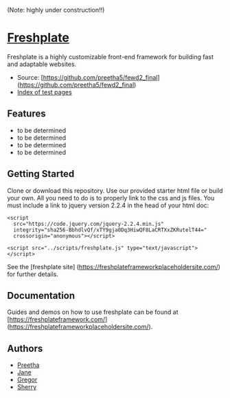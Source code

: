 (Note: highly under construction!!)

# [Freshplate](https://github.com/preetha5/fewd2_final)
Freshplate is a highly customizable front-end framework for building fast and adaptable websites.

* Source: [https://github.com/preetha5/fewd2_final] (https://github.com/preetha5/fewd2_final)
* [Index of test pages](http://freshplate.servicefocuseddesign.com/)

## Features
* to be determined
* to be determined
* to be determined
* to be determined

## Getting Started

Clone or download this repository. Use our provided starter html file or build your own. All you need to do is to properly link to the css and js files. You must include a link to jquery version 2.2.4 in the head of your html doc:

```
<script
  src="https://code.jquery.com/jquery-2.2.4.min.js"
  integrity="sha256-BbhdlvQf/xTY9gja0Dq3HiwQF8LaCRTXxZKRutelT44="
  crossorigin="anonymous"></script>

<script src="../scripts/freshplate.js" type="text/javascript"></script>
```

See the [freshplate site] (https://freshplateframeworkplaceholdersite.com/) for further details. 

## Documentation

Guides and demos on how to use freshplate can be found at [https://freshplateframework.com/] (https://freshplateframeworkplaceholdersite.com/). 

## Authors 

* [Preetha](https://github.com/preetha5)
* [Jane](https://github.com/janelamotte)
* [Gregor](https://github.com/uspsureshot)
* [Sherry](https://github.com/karidosis)